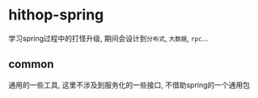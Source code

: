 # hithop-spring
学习spring过程中的打怪升级, 期间会设计到`分布式`, `大数据`, `rpc`...

## common
通用的一些工具, 这里不涉及到服务化的一些接口, 不借助spring的一个通用包